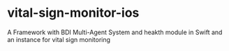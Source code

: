 # vital-sign-monitor-ios
A Framework with BDI Multi-Agent System and heakth module in Swift and an instance for vital sign monitoring
